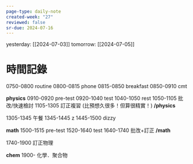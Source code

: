 ```yaml
---
page-type: daily-note
created-week: "27"
reviewed: false
sr-due: 2024-07-16
---
```

yesterday: [[2024-07-03]]
tomorrow: [[2024-07-05]]

# 時間記錄
0750-0800 routine
0800-0815 phone
0815-0850 breakfast
0850-0910 cmt

**physics**
0910-0920 pre-test
0920-1040 test
1040-1050 rest
1050-1105 批改/快速檢討
1105-1305 訂正複習 (比預想久很多！但算很精實！)
**/physics**

1305-1345 午餐
1345-1445 z 
1445-1500 dizzy

**math**
1500-1515 pre-test
1520-1640 test
1640-1740 批改+訂正
**/math**

1740-1900 訂正物理

**chem**
1900- 化學．聚合物
